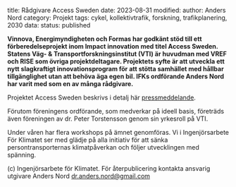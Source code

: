 title: Rådgivare Access Sweden
date: 2023-08-31
modified:
author: Anders Nord
category: Projekt
tags: cykel, kollektivtrafik, forskning, trafikplanering, 2030
data:
status: published

**Vinnova, Energimyndigheten och Formas har godkänt stöd till ett förberedelseprojekt
inom Impact innovation med titel Access Sweden. Statens Väg- & Transportforskningsinstitut
(VTI) är huvudman med VREF och RISE som övriga projektdeltagare. Projektets syfte
är att utveckla ett nytt slagkraftigt innovationsprogram för att stötta samhället
med hållbar tillgänglighet utan att behöva äga egen bil. IFKs ordförande Anders
Nord har varit med som en av många rådgivare.**

Projektet Access Sweden beskrivs i detalj här <a href="https://www.radslaget.se/pressmeddelande"
target="_blank">pressmeddelande</a>.

Förutom föreningens ordförande, som medverkar på ideell basis, företräds även föreningen
av dr. Peter Torstensson genom sin yrkesroll på VTI.

Under våren har flera workshops på ämnet genomföras. Vi i Ingenjörsarbete För
Klimatet ser med glädje på alla initiativ för att sänka persontransporternas
klimatpåverkan och följer utvecklingen med spänning.

(c) Ingenjörsarbete för Klimatet. För återpublicering kontakta ansvarig utgivare
Anders Nord dr.anders.nord@gmail.com
